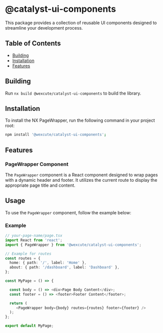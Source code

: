 # @catalyst-ui-components

This package provides a collection of reusable UI components designed to streamline your development process.

## Table of Contents

- [Building](#Building)
- [Installation](#installation)
- [Features](#Features)

## Building

Run `nx build @wexcute/catalyst-ui-components` to build the library.

## Installation

To install the NX PageWrapper, run the following command in your project root:

```bash
npm install '@wexcute/catalyst-ui-components';

```
## Features


### PageWrapper Component

The `PageWrapper` component is a React component designed to wrap pages with a dynamic header and footer. It utilizes the current route to display the appropriate page title and content.


## Usage

To use the `PageWrapper` component, follow the example below:

### Example

```typescript
// your-page-name/page.tsx 
import React from 'react';
import { PageWrapper } from '@wexcute/catalyst-ui-components';

// Example for routes 
const routes = {
  home: { path: '/', label: 'Home' },
  about: { path: '/dashboard', label: 'Dashboard' },
};

const MyPage = () => {

  const body = () => <div>Page Body Content</div>;
  const footer = () => <footer>Footer Content</footer>;

  return (
     <PageWrapper body={body} routes={routes} footer={footer} />
  );
};

export default MyPage;
```

